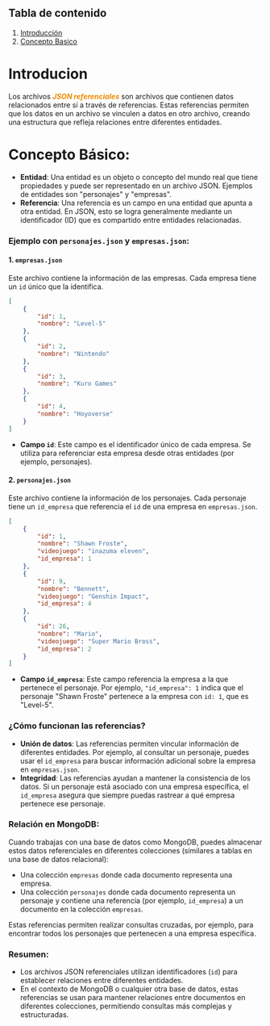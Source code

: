 ## Tabla de contenido
1. [Introducción](#introducion)
2. [Concepto Basico](#concepto-básico)



# Introducion 
Los archivos <span style="color: #ED8B00">**_JSON referenciales_**</span> son archivos que contienen datos relacionados entre sí a través de referencias. Estas referencias permiten que los datos en un archivo se vinculen a datos en otro archivo, creando una estructura que refleja relaciones entre diferentes entidades.


# Concepto Básico:
- **Entidad**: Una entidad es un objeto o concepto del mundo real que tiene propiedades y puede ser representado en un archivo JSON. Ejemplos de entidades son "personajes" y "empresas".
- **Referencia**: Una referencia es un campo en una entidad que apunta a otra entidad. En JSON, esto se logra generalmente mediante un identificador (ID) que es compartido entre entidades relacionadas.

### Ejemplo con `personajes.json` y `empresas.json`:

#### 1. `empresas.json`
Este archivo contiene la información de las empresas. Cada empresa tiene un `id` único que la identifica.

```json
[
    {
        "id": 1,
        "nombre": "Level-5"
    },
    {
        "id": 2,
        "nombre": "Nintendo"
    },
    {
        "id": 3,
        "nombre": "Kuro Games"
    },
    {
        "id": 4,
        "nombre": "Hoyoverse"
    }
]
```

- **Campo `id`**: Este campo es el identificador único de cada empresa. Se utiliza para referenciar esta empresa desde otras entidades (por ejemplo, personajes).

#### 2. `personajes.json`
Este archivo contiene la información de los personajes. Cada personaje tiene un `id_empresa` que referencia el `id` de una empresa en `empresas.json`.

```json
[
    {
        "id": 1,
        "nombre": "Shawn Froste",
        "videojuego": "inazuma eleven",
        "id_empresa": 1
    },
    {
        "id": 9,
        "nombre": "Bennett",
        "videojuego": "Genshin Impact",
        "id_empresa": 4
    },
    {
        "id": 26,
        "nombre": "Mario",
        "videojuego": "Super Mario Bross",
        "id_empresa": 2
    }
]
```

- **Campo `id_empresa`**: Este campo referencia la empresa a la que pertenece el personaje. Por ejemplo, `"id_empresa": 1` indica que el personaje "Shawn Froste" pertenece a la empresa con `id: 1`, que es "Level-5".

### ¿Cómo funcionan las referencias?
- **Unión de datos**: Las referencias permiten vincular información de diferentes entidades. Por ejemplo, al consultar un personaje, puedes usar el `id_empresa` para buscar información adicional sobre la empresa en `empresas.json`.
- **Integridad**: Las referencias ayudan a mantener la consistencia de los datos. Si un personaje está asociado con una empresa específica, el `id_empresa` asegura que siempre puedas rastrear a qué empresa pertenece ese personaje.

### Relación en MongoDB:
Cuando trabajas con una base de datos como MongoDB, puedes almacenar estos datos referenciales en diferentes colecciones (similares a tablas en una base de datos relacional):
- Una colección `empresas` donde cada documento representa una empresa.
- Una colección `personajes` donde cada documento representa un personaje y contiene una referencia (por ejemplo, `id_empresa`) a un documento en la colección `empresas`.

Estas referencias permiten realizar consultas cruzadas, por ejemplo, para encontrar todos los personajes que pertenecen a una empresa específica.

### Resumen:
- Los archivos JSON referenciales utilizan identificadores (`id`) para establecer relaciones entre diferentes entidades.
- En el contexto de MongoDB o cualquier otra base de datos, estas referencias se usan para mantener relaciones entre documentos en diferentes colecciones, permitiendo consultas más complejas y estructuradas.